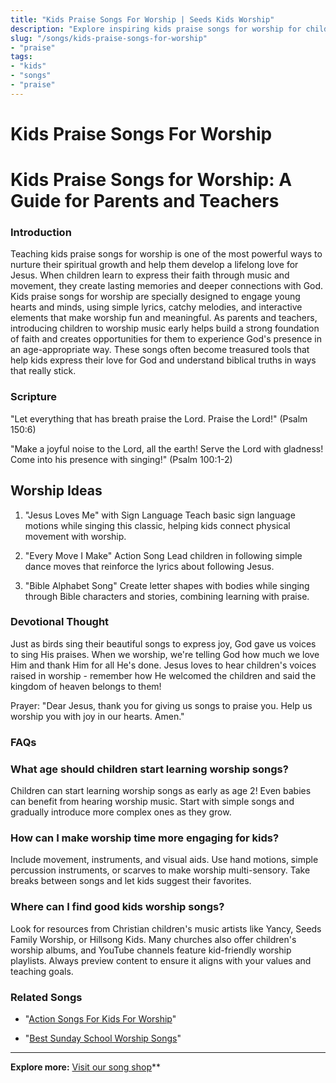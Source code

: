 ```yaml
---
title: "Kids Praise Songs For Worship | Seeds Kids Worship"
description: "Explore inspiring kids praise songs for worship for children's worship and faith development. Biblical music resources for families and ministry."
slug: "/songs/kids-praise-songs-for-worship"
- "praise"
tags:
- "kids"
- "songs"
- "praise"
---
```


# Kids Praise Songs For Worship

# Kids Praise Songs for Worship: A Guide for Parents and Teachers

### Introduction
Teaching kids praise songs for worship is one of the most powerful ways to nurture their spiritual growth and help them develop a lifelong love for Jesus. When children learn to express their faith through music and movement, they create lasting memories and deeper connections with God. Kids praise songs for worship are specially designed to engage young hearts and minds, using simple lyrics, catchy melodies, and interactive elements that make worship fun and meaningful. As parents and teachers, introducing children to worship music early helps build a strong foundation of faith and creates opportunities for them to experience God's presence in an age-appropriate way. These songs often become treasured tools that help kids express their love for God and understand biblical truths in ways that really stick.

### Scripture
"Let everything that has breath praise the Lord. Praise the Lord!" (Psalm 150:6)

"Make a joyful noise to the Lord, all the earth! Serve the Lord with gladness! Come into his presence with singing!" (Psalm 100:1-2)

## Worship Ideas
1. "Jesus Loves Me" with Sign Language
Teach basic sign language motions while singing this classic, helping kids connect physical movement with worship.

2. "Every Move I Make" Action Song
Lead children in following simple dance moves that reinforce the lyrics about following Jesus.

3. "Bible Alphabet Song"
Create letter shapes with bodies while singing through Bible characters and stories, combining learning with praise.

### Devotional Thought
Just as birds sing their beautiful songs to express joy, God gave us voices to sing His praises. When we worship, we're telling God how much we love Him and thank Him for all He's done. Jesus loves to hear children's voices raised in worship - remember how He welcomed the children and said the kingdom of heaven belongs to them!

Prayer: "Dear Jesus, thank you for giving us songs to praise you. Help us worship you with joy in our hearts. Amen."

### FAQs

### What age should children start learning worship songs?
Children can start learning worship songs as early as age 2! Even babies can benefit from hearing worship music. Start with simple songs and gradually introduce more complex ones as they grow.

### How can I make worship time more engaging for kids?
Include movement, instruments, and visual aids. Use hand motions, simple percussion instruments, or scarves to make worship multi-sensory. Take breaks between songs and let kids suggest their favorites.

### Where can I find good kids worship songs?
Look for resources from Christian children's music artists like Yancy, Seeds Family Worship, or Hillsong Kids. Many churches also offer children's worship albums, and YouTube channels feature kid-friendly worship playlists. Always preview content to ensure it aligns with your values and teaching goals.

### Related Songs

- "[Action Songs For Kids For Worship](/songs/action-songs-for-kids-for-worship/)"

- "[Best Sunday School Worship Songs](/songs/best-sunday-school-worship-songs/)"

---

**Explore more:** [Visit our song shop](https://seedskidsworship.com/shop)**

<!-- Schema Markup -->
<script type="application/ld+json">
{
  "@context": "https://schema.org",
  "@type": "MusicRecording",
  "name": "Kids Praise Songs For Worship",
  "byArtist": {
    "@type": "MusicGroup",
    "name": "Seeds Kids Worship"
  },
  "isFamilyFriendly": true,
  "url": "https://seedskidsworship.com/songs/kids-praise-songs-for-worship/"
}
</script>